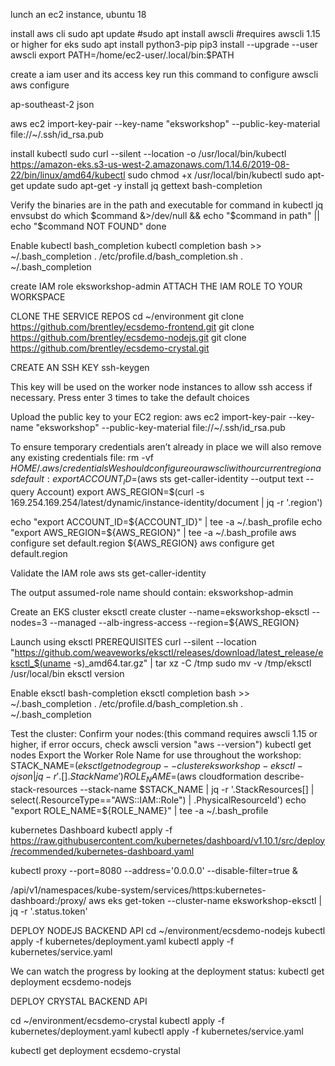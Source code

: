 lunch an ec2 instance, ubuntu 18

install aws cli
sudo apt update
#sudo apt install awscli
#requires awscli 1.15 or higher for eks
sudo apt install python3-pip
pip3 install --upgrade --user awscli
export PATH=/home/ec2-user/.local/bin:$PATH

create a iam user and its access key
run this command to configure awscli
  aws configure

ap-southeast-2
json

  aws ec2 import-key-pair --key-name "eksworkshop" --public-key-material file://~/.ssh/id_rsa.pub

install kubectl
  sudo curl --silent --location -o /usr/local/bin/kubectl https://amazon-eks.s3-us-west-2.amazonaws.com/1.14.6/2019-08-22/bin/linux/amd64/kubectl
  sudo chmod +x /usr/local/bin/kubectl
  sudo apt-get update
  sudo apt-get -y install jq gettext bash-completion


Verify the binaries are in the path and executable
  for command in kubectl jq envsubst
    do
      which $command &>/dev/null && echo "$command in path" || echo "$command NOT FOUND"
      done

Enable kubectl bash_completion
  kubectl completion bash >>  ~/.bash_completion
  . /etc/profile.d/bash_completion.sh
  . ~/.bash_completion


create IAM role eksworkshop-admin
ATTACH THE IAM ROLE TO YOUR WORKSPACE

CLONE THE SERVICE REPOS
  cd ~/environment
  git clone https://github.com/brentley/ecsdemo-frontend.git
  git clone https://github.com/brentley/ecsdemo-nodejs.git
  git clone https://github.com/brentley/ecsdemo-crystal.git

CREATE AN SSH KEY
  ssh-keygen

This key will be used on the worker node instances to allow ssh access if necessary.
Press enter 3 times to take the default choices


Upload the public key to your EC2 region:
  aws ec2 import-key-pair --key-name "eksworkshop" --public-key-material file://~/.ssh/id_rsa.pub


To ensure temporary credentials aren’t already in place we will also remove any existing credentials file:
  rm -vf ${HOME}/.aws/credentials
We should configure our aws cli with our current region as default:
  export ACCOUNT_ID=$(aws sts get-caller-identity --output text --query Account)
  export AWS_REGION=$(curl -s 169.254.169.254/latest/dynamic/instance-identity/document | jq -r '.region')

  echo "export ACCOUNT_ID=${ACCOUNT_ID}" | tee -a ~/.bash_profile
  echo "export AWS_REGION=${AWS_REGION}" | tee -a ~/.bash_profile
  aws configure set default.region ${AWS_REGION}
  aws configure get default.region


Validate the IAM role
  aws sts get-caller-identity

The output assumed-role name should contain: eksworkshop-admin

Create an EKS cluster
eksctl create cluster --name=eksworkshop-eksctl --nodes=3 --managed --alb-ingress-access --region=${AWS_REGION}




Launch using eksctl
PREREQUISITES
  curl --silent --location "https://github.com/weaveworks/eksctl/releases/download/latest_release/eksctl_$(uname -s)_amd64.tar.gz" | tar xz -C /tmp
  sudo mv -v /tmp/eksctl /usr/local/bin
  eksctl version

Enable eksctl bash-completion
  eksctl completion bash >> ~/.bash_completion
  . /etc/profile.d/bash_completion.sh
  . ~/.bash_completion

Test the cluster:
  Confirm your nodes:(this command requires awscli 1.15 or higher, if error occurs, check awscli version "aws --version")
    kubectl get nodes
  Export the Worker Role Name for use throughout the workshop:
    STACK_NAME=$(eksctl get nodegroup --cluster eksworkshop-eksctl -o json | jq -r '.[].StackName')
    ROLE_NAME=$(aws cloudformation describe-stack-resources --stack-name $STACK_NAME | jq -r '.StackResources[] | select(.ResourceType=="AWS::IAM::Role") | .PhysicalResourceId')
    echo "export ROLE_NAME=${ROLE_NAME}" | tee -a ~/.bash_profile


kubernetes Dashboard
kubectl apply -f https://raw.githubusercontent.com/kubernetes/dashboard/v1.10.1/src/deploy/recommended/kubernetes-dashboard.yaml

kubectl proxy --port=8080 --address='0.0.0.0' --disable-filter=true &

/api/v1/namespaces/kube-system/services/https:kubernetes-dashboard:/proxy/
aws eks get-token --cluster-name eksworkshop-eksctl | jq -r '.status.token'

DEPLOY NODEJS BACKEND API
cd ~/environment/ecsdemo-nodejs
kubectl apply -f kubernetes/deployment.yaml
kubectl apply -f kubernetes/service.yaml

We can watch the progress by looking at the deployment status:
kubectl get deployment ecsdemo-nodejs

DEPLOY CRYSTAL BACKEND API

cd ~/environment/ecsdemo-crystal
kubectl apply -f kubernetes/deployment.yaml
kubectl apply -f kubernetes/service.yaml

kubectl get deployment ecsdemo-crystal
